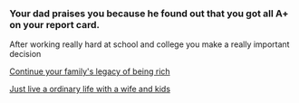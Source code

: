 ### Your dad praises you because he found out that you got all A+ on your report card.
After working really hard at school and college you make a really important decision

[Continue your family's legacy of being rich](great-job.md)

[Just live a ordinary life with a wife and kids](ordinary-life.md)

